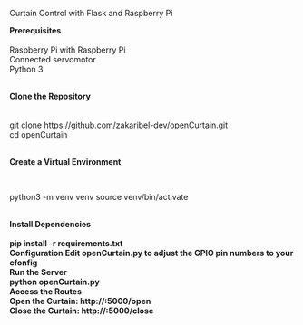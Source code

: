 Curtain Control with Flask and Raspberry Pi

<b>Prerequisites</b> <br> <br>
Raspberry Pi with Raspberry Pi <br>
Connected servomotor <br>
Python 3

<br>
<b>Clone the Repository</b> <br><br>

<br>
git clone https://github.com/zakaribel-dev/openCurtain.git <br>
cd openCurtain <br> <br>

<b>Create a Virtual Environment</b>

<br>

python3 -m venv venv
source venv/bin/activate

<br>
<b>Install Dependencies<b/> <br> <br>
pip install -r requirements.txt

<br>
Configuration
Edit openCurtain.py to adjust the GPIO pin numbers to your cfonfig

<br>
<b>Run the Server<b/> <br>
python openCurtain.py

<br>
<b>Access the Routes <b/> <br>
Open the Curtain: http://<RaspberryPiAddress>:5000/open<br>
Close the Curtain: http://<RaspberryPiAddress>:5000/close
